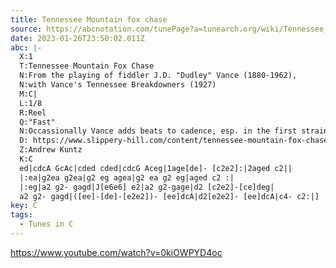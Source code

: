 ```yaml
---
title: Tennessee Mountain fox chase
source: https://abcnotation.com/tunePage?a=tunearch.org/wiki/Tennessee_Mountain_Fox_Chase.no-ext/0001
date: 2023-01-26T23:50:02.011Z
abc: |-
  X:1
  T:Tennessee Mountain Fox Chase
  N:From the playing of fiddler J.D. "Dudley" Vance (1880-1962),
  N:with Vance's Tennessee Breakdowners (1927)
  M:C|
  L:1/8
  R:Reel
  Q:"Fast"
  N:Occassionally Vance adds beats to cadence, esp. in the first strain.
  D: https://www.slippery-hill.com/content/tennessee-mountain-fox-chase
  Z:Andrew Kuntz
  K:C
  ed|cdcA GcAc|cded cded|cdcG Aceg|1age[de]- [c2e2]:|2aged c2||
  |:ea|g2ea g2ea|g2 eg agea|g2 ea g2 eg|aged c2 :|
  |:eg|a2 g2- gagd|J[e6e6] e2|a2 g2-gage|d2 [c2e2]-[ce]deg|
  a2 g2- gagd|([ee]-[de]-[e2e2])- [ee]dcA|d2[e2e2]- [ee]dcA|c4- c2:|]
key: C
tags:
  - Tunes in C
---
```

https://www.youtube.com/watch?v=0kiOWPYD4oc